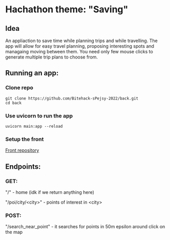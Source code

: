 # Hachathon theme: "Saving" 

## Idea
An appliaction to save time while planning trips and while travelling.
The app will allow for easy travel planning, proposing interesting spots
and managaing moving between them. 
You need only few mouse clicks to generate multiple trip plans to choose from.

## Running an app:

### Clone repo
```
git clone https://github.com/Bitehack-sPejsy-2022/back.git
cd back
```
### Use uvicorn to run the app
```
uvicorn main:app --reload
```

### Setup the front
[Front repository](https://github.com/Bitehack-sPejsy-2022/front)

## Endpoints:
### GET:
"/" - home (idk if we return anything here)

"/poi/city/\<city\>" - points of interest in \<city\>

### POST:

"/search_near_point" - it searches for points in 50m epsilon around click on the map

<!-- "/generate_pois" - it requires JSON in form of ListOfPois (look at models.py) and returns list of pois generated nearby ones that were already selected -->

